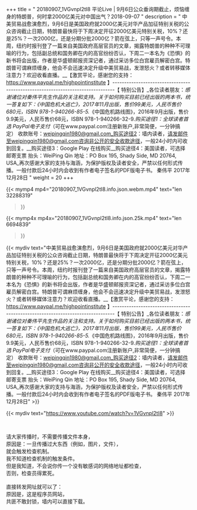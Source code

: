 +++
title = " 20180907_1VGvnpl2tI8 平论Live | 9月6日公众垂询期截止，烦恼缠身的特朗普，何时拿2000亿美元对中国出气？2018-09-07 "
description = " 中美贸易战愈演愈烈，9月6日是美国政府就2000亿美元对华产品加征特别关税的公众咨询截止日期，特朗普最快将于下周决定开征2000亿美元特别关税，10%？还是25%？一次2000亿，还是分期分批2000亿？箭在弦上，只等一声号令。本周，纽约时报刊登了一篇来自美国政府高层官员的文章，揭露特朗普的种种不可理喻的行为，包括副总统和国务卿在内的高官纷纷否认，下周二一本名为《恐惧》的新书将会出版，作者是华盛顿邮报资深记者，通过采访多位白宫雇员解密白宫。特朗普可谓麻烦缠身，他会不会迅速决定升级中美贸易战，发泄怒火？或者转移媒体注意力？欢迎收看直播。__【激赏平论，感谢您的支持：https://www.paypal.me/highpointinstitute 】_-------------------------------------------------------------------------------_【 特别公告】_各位读者朋友：_感谢诸位对秦伟平先生作品的关注和支持。_关于如何购买目前已经出版的两本书，统一答复如下：_《中国危机大逃亡》，2017年11月出版，售价99美元，人民币售价680元，ISBN 978-1-940266-85-5._《中国危机路线图》，2016年9月出版，售价9.9美元，人民币售价68元，ISBN 978-1-940266-32-9._购买途径1：全球读者首选 PayPal电子支付_（可在www.paypal.com注册新账户,非常简便，一分钟搞定）     收款账号：weipingqin1980@gmail.com_购买途径2：墙内读者，请发邮件至weipingqin1980@gmail.com咨询非公开的安全收款途径，一般24小时内可收到回复。__购买途径3：Google Play 在线购买__购买途径4：美国读者，可选择邮寄支票     抬头：WeiPing Qin     地址：PO Box 195, Shady Side, MD 20764, USA_再次感谢大家的支持与海涵，为保护版权及读者安全，严禁以任何形式传播。一般付款后24小时内会收到有作者电子签名的PDF版电子书。     秦伟平     2017年12月28日 "
weight = 20
+++

{{< mymp4 mp4="20180907_1VGvnpl2tI8.info.json.webm.mp4" 
text="len 32288319"
>}}

{{< mymp4x  mp4x="20180907_1VGvnpl2tI8.info.json.25k.mp4"
text="len 6694839"
>}}


{{< mydiv text="中美贸易战愈演愈烈，9月6日是美国政府就2000亿美元对华产品加征特别关税的公众咨询截止日期，特朗普最快将于下周决定开征2000亿美元特别关税，10%？还是25%？一次2000亿，还是分期分批2000亿？箭在弦上，只等一声号令。本周，纽约时报刊登了一篇来自美国政府高层官员的文章，揭露特朗普的种种不可理喻的行为，包括副总统和国务卿在内的高官纷纷否认，下周二一本名为《恐惧》的新书将会出版，作者是华盛顿邮报资深记者，通过采访多位白宫雇员解密白宫。特朗普可谓麻烦缠身，他会不会迅速决定升级中美贸易战，发泄怒火？或者转移媒体注意力？欢迎收看直播。__【激赏平论，感谢您的支持：https://www.paypal.me/highpointinstitute 】_-------------------------------------------------------------------------------_【 特别公告】_各位读者朋友：_感谢诸位对秦伟平先生作品的关注和支持。_关于如何购买目前已经出版的两本书，统一答复如下：_《中国危机大逃亡》，2017年11月出版，售价99美元，人民币售价680元，ISBN 978-1-940266-85-5._《中国危机路线图》，2016年9月出版，售价9.9美元，人民币售价68元，ISBN 978-1-940266-32-9._购买途径1：全球读者首选 PayPal电子支付_（可在www.paypal.com注册新账户,非常简便，一分钟搞定）     收款账号：weipingqin1980@gmail.com_购买途径2：墙内读者，请发邮件至weipingqin1980@gmail.com咨询非公开的安全收款途径，一般24小时内可收到回复。__购买途径3：Google Play 在线购买__购买途径4：美国读者，可选择邮寄支票     抬头：WeiPing Qin     地址：PO Box 195, Shady Side, MD 20764, USA_再次感谢大家的支持与海涵，为保护版权及读者安全，严禁以任何形式传播。一般付款后24小时内会收到有作者电子签名的PDF版电子书。     秦伟平     2017年12月28日" >}}
<br>

{{< mydiv text="https://www.youtube.com/watch?v=1VGvnpl2tI8" >}}


<br>

请大家传播时，不需要传播文件本身，<br>
原因是：一旦传播过大东西（例如，图片，文件），<br>
就会触发检查机制。<br>
我不知道检查机制的触发条件。<br>
但是我知道，不会说你传一个没有敏感词的网络地址都检查，<br>
否则，检查员得累死。<br><br>
直接转发网址就可以了：<br>
原因是，这是程序员网站，<br>
共匪不敢封锁，墙内可以直接下载。


